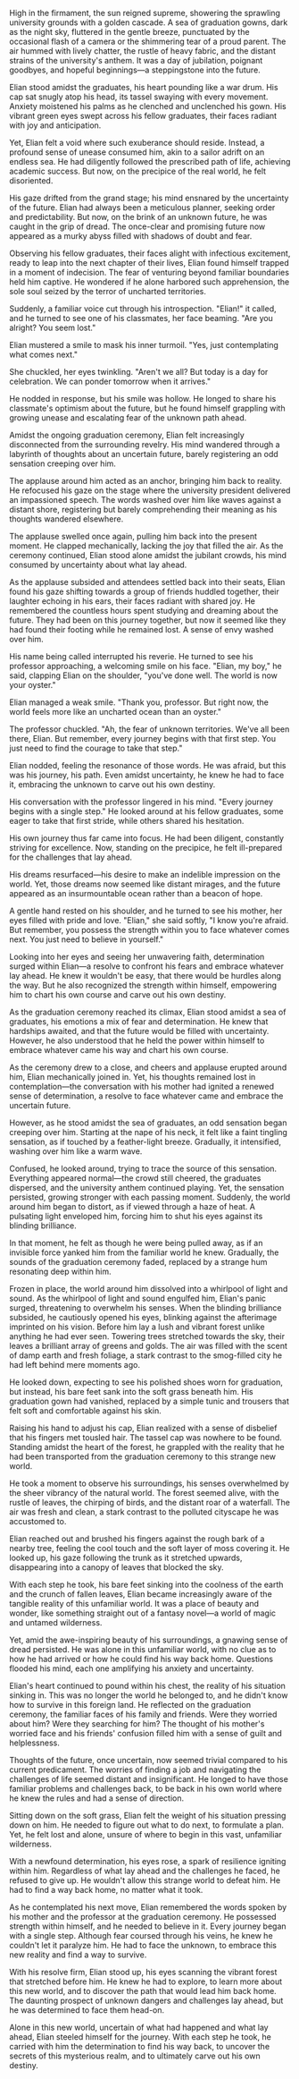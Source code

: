 High in the firmament, the sun reigned supreme, showering the sprawling university grounds with a golden cascade. A sea of graduation gowns, dark as the night sky, fluttered in the gentle breeze, punctuated by the occasional flash of a camera or the shimmering tear of a proud parent. The air hummed with lively chatter, the rustle of heavy fabric, and the distant strains of the university's anthem. It was a day of jubilation, poignant goodbyes, and hopeful beginnings—a steppingstone into the future.

Elian stood amidst the graduates, his heart pounding like a war drum. His cap sat snugly atop his head, its tassel swaying with every movement. Anxiety moistened his palms as he clenched and unclenched his gown. His vibrant green eyes swept across his fellow graduates, their faces radiant with joy and anticipation.

Yet, Elian felt a void where such exuberance should reside. Instead, a profound sense of unease consumed him, akin to a sailor adrift on an endless sea. He had diligently followed the prescribed path of life, achieving academic success. But now, on the precipice of the real world, he felt disoriented.

His gaze drifted from the grand stage; his mind ensnared by the uncertainty of the future. Elian had always been a meticulous planner, seeking order and predictability. But now, on the brink of an unknown future, he was caught in the grip of dread. The once-clear and promising future now appeared as a murky abyss filled with shadows of doubt and fear.

Observing his fellow graduates, their faces alight with infectious excitement, ready to leap into the next chapter of their lives, Elian found himself trapped in a moment of indecision. The fear of venturing beyond familiar boundaries held him captive. He wondered if he alone harbored such apprehension, the sole soul seized by the terror of uncharted territories.

Suddenly, a familiar voice cut through his introspection. "Elian!" it called, and he turned to see one of his classmates, her face beaming. "Are you alright? You seem lost."

Elian mustered a smile to mask his inner turmoil. "Yes, just contemplating what comes next."

She chuckled, her eyes twinkling. "Aren't we all? But today is a day for celebration. We can ponder tomorrow when it arrives."

He nodded in response, but his smile was hollow. He longed to share his classmate's optimism about the future, but he found himself grappling with growing unease and escalating fear of the unknown path ahead.

Amidst the ongoing graduation ceremony, Elian felt increasingly disconnected from the surrounding revelry. His mind wandered through a labyrinth of thoughts about an uncertain future, barely registering an odd sensation creeping over him.

The applause around him acted as an anchor, bringing him back to reality. He refocused his gaze on the stage where the university president delivered an impassioned speech. The words washed over him like waves against a distant shore, registering but barely comprehending their meaning as his thoughts wandered elsewhere.

The applause swelled once again, pulling him back into the present moment. He clapped mechanically, lacking the joy that filled the air. As the ceremony continued, Elian stood alone amidst the jubilant crowds, his mind consumed by uncertainty about what lay ahead.

As the applause subsided and attendees settled back into their seats, Elian found his gaze shifting towards a group of friends huddled together, their laughter echoing in his ears, their faces radiant with shared joy. He remembered the countless hours spent studying and dreaming about the future. They had been on this journey together, but now it seemed like they had found their footing while he remained lost. A sense of envy washed over him.

His name being called interrupted his reverie. He turned to see his professor approaching, a welcoming smile on his face. "Elian, my boy," he said, clapping Elian on the shoulder, "you've done well. The world is now your oyster."

Elian managed a weak smile. "Thank you, professor. But right now, the world feels more like an uncharted ocean than an oyster."

The professor chuckled. "Ah, the fear of unknown territories. We've all been there, Elian. But remember, every journey begins with that first step. You just need to find the courage to take that step."

Elian nodded, feeling the resonance of those words. He was afraid, but this was his journey, his path. Even amidst uncertainty, he knew he had to face it, embracing the unknown to carve out his own destiny.

His conversation with the professor lingered in his mind. "Every journey begins with a single step." He looked around at his fellow graduates, some eager to take that first stride, while others shared his hesitation.

His own journey thus far came into focus. He had been diligent, constantly striving for excellence. Now, standing on the precipice, he felt ill-prepared for the challenges that lay ahead.

His dreams resurfaced—his desire to make an indelible impression on the world. Yet, those dreams now seemed like distant mirages, and the future appeared as an insurmountable ocean rather than a beacon of hope.

A gentle hand rested on his shoulder, and he turned to see his mother, her eyes filled with pride and love. "Elian," she said softly, "I know you're afraid. But remember, you possess the strength within you to face whatever comes next. You just need to believe in yourself."

Looking into her eyes and seeing her unwavering faith, determination surged within Elian—a resolve to confront his fears and embrace whatever lay ahead. He knew it wouldn't be easy, that there would be hurdles along the way. But he also recognized the strength within himself, empowering him to chart his own course and carve out his own destiny.

As the graduation ceremony reached its climax, Elian stood amidst a sea of graduates, his emotions a mix of fear and determination. He knew that hardships awaited, and that the future would be filled with uncertainty. However, he also understood that he held the power within himself to embrace whatever came his way and chart his own course.

As the ceremony drew to a close, and cheers and applause erupted around him, Elian mechanically joined in. Yet, his thoughts remained lost in contemplation—the conversation with his mother had ignited a renewed sense of determination, a resolve to face whatever came and embrace the uncertain future.

However, as he stood amidst the sea of graduates, an odd sensation began creeping over him. Starting at the nape of his neck, it felt like a faint tingling sensation, as if touched by a feather-light breeze. Gradually, it intensified, washing over him like a warm wave.

Confused, he looked around, trying to trace the source of this sensation. Everything appeared normal—the crowd still cheered, the graduates dispersed, and the university anthem continued playing. Yet, the sensation persisted, growing stronger with each passing moment. Suddenly, the world around him began to distort, as if viewed through a haze of heat. A pulsating light enveloped him, forcing him to shut his eyes against its blinding brilliance.

In that moment, he felt as though he were being pulled away, as if an invisible force yanked him from the familiar world he knew. Gradually, the sounds of the graduation ceremony faded, replaced by a strange hum resonating deep within him.

Frozen in place, the world around him dissolved into a whirlpool of light and sound. As the whirlpool of light and sound engulfed him, Elian's panic surged, threatening to overwhelm his senses. When the blinding brilliance subsided, he cautiously opened his eyes, blinking against the afterimage imprinted on his vision. Before him lay a lush and vibrant forest unlike anything he had ever seen. Towering trees stretched towards the sky, their leaves a brilliant array of greens and golds. The air was filled with the scent of damp earth and fresh foliage, a stark contrast to the smog-filled city he had left behind mere moments ago.

He looked down, expecting to see his polished shoes worn for graduation, but instead, his bare feet sank into the soft grass beneath him. His graduation gown had vanished, replaced by a simple tunic and trousers that felt soft and comfortable against his skin.

Raising his hand to adjust his cap, Elian realized with a sense of disbelief that his fingers met tousled hair. The tassel cap was nowhere to be found. Standing amidst the heart of the forest, he grappled with the reality that he had been transported from the graduation ceremony to this strange new world.

He took a moment to observe his surroundings, his senses overwhelmed by the sheer vibrancy of the natural world. The forest seemed alive, with the rustle of leaves, the chirping of birds, and the distant roar of a waterfall. The air was fresh and clean, a stark contrast to the polluted cityscape he was accustomed to.

Elian reached out and brushed his fingers against the rough bark of a nearby tree, feeling the cool touch and the soft layer of moss covering it. He looked up, his gaze following the trunk as it stretched upwards, disappearing into a canopy of leaves that blocked the sky.

With each step he took, his bare feet sinking into the coolness of the earth and the crunch of fallen leaves, Elian became increasingly aware of the tangible reality of this unfamiliar world. It was a place of beauty and wonder, like something straight out of a fantasy novel—a world of magic and untamed wilderness.

Yet, amid the awe-inspiring beauty of his surroundings, a gnawing sense of dread persisted. He was alone in this unfamiliar world, with no clue as to how he had arrived or how he could find his way back home. Questions flooded his mind, each one amplifying his anxiety and uncertainty.

Elian's heart continued to pound within his chest, the reality of his situation sinking in. This was no longer the world he belonged to, and he didn't know how to survive in this foreign land. He reflected on the graduation ceremony, the familiar faces of his family and friends. Were they worried about him? Were they searching for him? The thought of his mother's worried face and his friends' confusion filled him with a sense of guilt and helplessness.

Thoughts of the future, once uncertain, now seemed trivial compared to his current predicament. The worries of finding a job and navigating the challenges of life seemed distant and insignificant. He longed to have those familiar problems and challenges back, to be back in his own world where he knew the rules and had a sense of direction.

Sitting down on the soft grass, Elian felt the weight of his situation pressing down on him. He needed to figure out what to do next, to formulate a plan. Yet, he felt lost and alone, unsure of where to begin in this vast, unfamiliar wilderness.

With a newfound determination, his eyes rose, a spark of resilience igniting within him. Regardless of what lay ahead and the challenges he faced, he refused to give up. He wouldn't allow this strange world to defeat him. He had to find a way back home, no matter what it took.

As he contemplated his next move, Elian remembered the words spoken by his mother and the professor at the graduation ceremony. He possessed strength within himself, and he needed to believe in it. Every journey began with a single step. Although fear coursed through his veins, he knew he couldn't let it paralyze him. He had to face the unknown, to embrace this new reality and find a way to survive.

With his resolve firm, Elian stood up, his eyes scanning the vibrant forest that stretched before him. He knew he had to explore, to learn more about this new world, and to discover the path that would lead him back home. The daunting prospect of unknown dangers and challenges lay ahead, but he was determined to face them head-on.

Alone in this new world, uncertain of what had happened and what lay ahead, Elian steeled himself for the journey. With each step he took, he carried with him the determination to find his way back, to uncover the secrets of this mysterious realm, and to ultimately carve out his own destiny.

